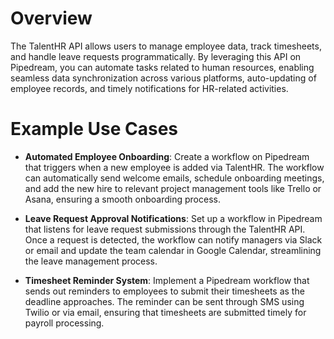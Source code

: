 # Overview

The TalentHR API allows users to manage employee data, track timesheets, and handle leave requests programmatically. By leveraging this API on Pipedream, you can automate tasks related to human resources, enabling seamless data synchronization across various platforms, auto-updating of employee records, and timely notifications for HR-related activities.

# Example Use Cases

- **Automated Employee Onboarding**: Create a workflow on Pipedream that triggers when a new employee is added via TalentHR. The workflow can automatically send welcome emails, schedule onboarding meetings, and add the new hire to relevant project management tools like Trello or Asana, ensuring a smooth onboarding process.

- **Leave Request Approval Notifications**: Set up a workflow in Pipedream that listens for leave request submissions through the TalentHR API. Once a request is detected, the workflow can notify managers via Slack or email and update the team calendar in Google Calendar, streamlining the leave management process.

- **Timesheet Reminder System**: Implement a Pipedream workflow that sends out reminders to employees to submit their timesheets as the deadline approaches. The reminder can be sent through SMS using Twilio or via email, ensuring that timesheets are submitted timely for payroll processing.
